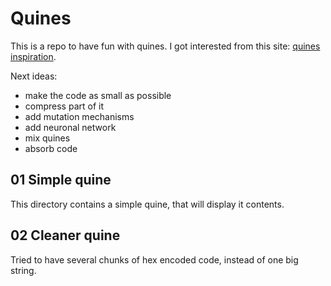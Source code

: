 # Quines

This is a repo to have fun with quines.
I got interested from this site: [quines inspiration](http://www.madore.org/~david/computers/quine.html).

Next ideas:
* make the code as small as possible
* compress part of it
* add mutation mechanisms
* add neuronal network
* mix quines
* absorb code


## 01 Simple quine

This directory contains a simple quine, that will display it contents.

## 02 Cleaner quine

Tried to have several chunks of hex encoded code, instead of one big string.